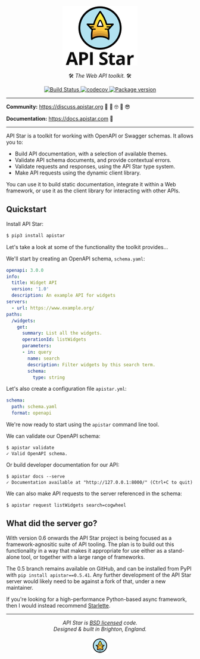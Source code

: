 <p align="center">
    <img src="https://raw.githubusercontent.com/encode/apistar/master/docs/img/logo-200-square-light.png" alt="API Star" />
</p>
<p align="center">
    🛠 <em>The Web API toolkit.</em> 🛠
</p>
<p align="center">
<a href="https://travis-ci.org/encode/apistar">
    <img src="https://travis-ci.org/encode/apistar.svg?branch=master" alt="Build Status">
</a>
<a href="https://codecov.io/gh/encode/apistar">
    <img src="https://codecov.io/gh/encode/apistar/branch/master/graph/badge.svg" alt="codecov">
</a>
<a href="https://pypi.python.org/pypi/apistar">
    <img src="https://badge.fury.io/py/apistar.svg" alt="Package version">
</a>
</p>

---

**Community:** https://discuss.apistar.org 🤔 💭 🤓 💬 😎

**Documentation:** https://docs.apistar.com 📘

---

API Star is a toolkit for working with OpenAPI or Swagger schemas. It allows you to:

* Build API documentation, with a selection of available themes.
* Validate API schema documents, and provide contextual errors.
* Validate requests and responses, using the API Star type system.
* Make API requests using the dynamic client library.

You can use it to build static documentation, integrate it within a Web framework,
or use it as the client library for interacting with other APIs.

## Quickstart

Install API Star:

```bash
$ pip3 install apistar
```

Let's take a look at some of the functionality the toolkit provides...

We'll start by creating an OpenAPI schema, `schema.yaml`:

```yaml
openapi: 3.0.0
info:
  title: Widget API
  version: '1.0'
  description: An example API for widgets
servers:
  - url: https://www.example.org/
paths:
  /widgets:
    get:
      summary: List all the widgets.
      operationId: listWidgets
      parameters:
      - in: query
        name: search
        description: Filter widgets by this search term.
        schema:
          type: string
```

Let's also create a configuration file `apistar.yml`:

```yaml
schema:
  path: schema.yaml
  format: openapi
```

We're now ready to start using the `apistar` command line tool.

We can validate our OpenAPI schema:

```
$ apistar validate
✓ Valid OpenAPI schema.
```

Or build developer documentation for our API:

```
$ apistar docs --serve
✓ Documentation available at "http://127.0.0.1:8000/" (Ctrl+C to quit)
```

We can also make API requests to the server referenced in the schema:

```
$ apistar request listWidgets search=cogwheel
```

## What did the server go?

With version 0.6 onwards the API Star project is being focused as a
framework-agnositic suite of API tooling. The plan is to build out this
functionality in a way that makes it appropriate for use either as a stand-alone
tool, or together with a large range of frameworks.

The 0.5 branch remains available on GitHub, and can be installed from PyPI
with `pip install apistar==0.5.41`. Any further development of the API Star
server would likely need to be against a fork of that, under a new maintainer.

If you're looking for a high-performance Python-based async framework, then
I would instead recommend [Starlette](https://www.starlette.io/).

---

<p align="center"><i>API Star is <a href="https://github.com/tomchristie/apistar/blob/master/LICENSE.md">BSD licensed</a> code.<br/>Designed & built in Brighton, England.</i>
<p align="center">
    <img src="https://raw.githubusercontent.com/encode/apistar/master/docs/img/ident-44-square-light.png" alt="API Star" />
</p>
